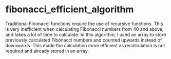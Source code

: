 # fibonacci_efficient_algorithm
Traditional Fibonacci functions require the use of recursive functions. This is very inefficient when calculating Fibonacci numbers from 40 and above, and takes a lot of time to calculate. In this algorithm, I used an array to store previously calculated Fibonacci numbers and counted upwards instead of downwards. This made the calculation more efficient  as recalculation is not required and already stored in an array.
